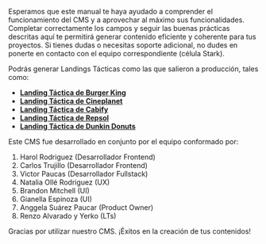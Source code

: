 Esperamos que este manual te haya ayudado a comprender el funcionamiento del CMS y a aprovechar al máximo sus funcionalidades. Completar correctamente los campos y seguir las buenas prácticas descritas aquí te permitirá generar contenido eficiente y coherente para tus proyectos. Si tienes dudas o necesitas soporte adicional, no dudes en ponerte en contacto con el equipo correspondiente (célula Stark).

Podrás generar Landings Tácticas como las que salieron a producción, tales como:

- **[Landing Táctica de Burger King](https://www.casinoatlanticcity.com/promociones-cyber)**
- **[Landing Táctica de Cineplanet](https://www.casinoatlanticcity.com/promociones-cine)**
- **[Landing Táctica de Cabify](https://www.casinoatlanticcity.com/promociones-taxi)**
- **[Landing Táctica de Repsol](https://www.casinoatlanticcity.com/promociones-gasolina)**
- **[Landing Táctica de Dunkin Donuts](https://www.casinoatlanticcity.com/promociones-donas)**

Este CMS fue desarrollado en conjunto por el equipo conformado por:

1. Harol Rodriguez (Desarrollador Frontend)
2. Carlos Trujillo (Desarrollador Frontend)
3. Victor Paucas (Desarrollador Fullstack)
4. Natalia Ollé Rodriguez (UX)
5. Brandon Mitchell (UI)
6. Gianella Espinoza (UI)
7. Anggela Suárez Paucar (Product Owner)
8. Renzo Alvarado y Yerko (LTs)

Gracias por utilizar nuestro CMS. ¡Éxitos en la creación de tus contenidos!
